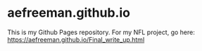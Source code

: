 # aefreeman.github.io
This is my Github Pages repository.
For my NFL project, go here: https://aefreeman.github.io/Final_write_up.html
